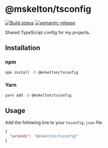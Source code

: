 # @mskelton/tsconfig

[![Build status](https://github.com/mskelton/tsconfig/workflows/Release/badge.svg)](https://github.com/mskelton/tsconfig/actions)
[![semantic-release](https://img.shields.io/badge/%20%20%F0%9F%93%A6%F0%9F%9A%80-semantic--release-e10079.svg)](https://github.com/semantic-release/semantic-release)

Shared TypeScript config for my projects.

## Installation

### npm

```sh
npm install -D @mskelton/tsconfig
```

### Yarn

```sh
yarn add -D @mskelton/tsconfig
```

## Usage

Add the following line to your `tsconfig.json` file.

```json
{
  "extends": "@mskelton/tsconfig"
}
```

